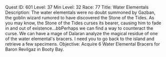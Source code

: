 Quest ID: 601
Level: 37
Min Level: 32
Race: 77
Title: Water Elementals
Description: The water elementals were no doubt summoned by Gazban, the goblin wizard rumored to have discovered the Stone of the Tides. As you may know, the Stone of the Tides curses its bearer, causing him to fade in and out of existence...$b$bPerhaps we can find a way to counteract the curse. We can have a mage of Dalaran analyze the magical residue of one of the water elemental's bracers. I need you to go back to the island and retrieve a few specimens.
Objective: Acquire 6 Water Elemental Bracers for Baron Revilgaz in Booty Bay.
